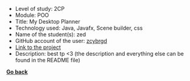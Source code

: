 - Level of study: 2CP
- Module: POO
- Title: My Desktop Planner
- Technology used: Java, Javafx, Scene builder, css
- Name of the student(s): zed
- GitHub account of the user: [zcybrgd](https://github.com/zcybrgd)
- [Link to the project](https://github.com/zcybrgd/my-desktop-planner)
- Description: best tp <3 (the description and everything else can be found in the README file)  

**[Go back](../../POO.md)**